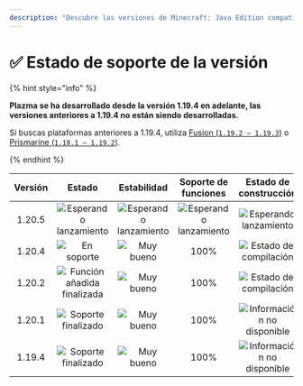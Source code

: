```yaml
---
description: "Descubre las versiones de Minecraft: Java Edition compatibles con Plazma."
---
```


# ✅ Estado de soporte de la versión

{% hint style="info" %}

**Plazma se ha desarrollado desde la versión 1.19.4 en adelante, las versiones anteriores a 1.19.4 no están siendo desarrolladas.**

Si buscas plataformas anteriores a 1.19.4, utiliza [Fusion (`1.19.2 ~ 1.19.3`)](https://github.com/RuinedTechnologyUnify/Fusion) o [Prismarine (`1.18.1 ~ 1.19.2`)](https://github.com/PrismarineTeam/Prismarine).

{% endhint %}

[wtr]: https://img.shields.io/badge/릴리스%20대기중-gray?style=for-the-badge

[atv]: https://img.shields.io/badge/지원중-éxito?style=for-the-badge

[mtn]: https://img.shields.io/badge/Función%20añadida%20finalizada-blue?style=for-the-badge

[eol]: https://img.shields.io/badge/Soporte%20finalizado-red?style=for-the-badge

[nul]: https://img.shields.io/badge/정보%20없음-gris?style=for-the-badge

[vgd]: https://img.shields.io/badge/매우%20좋음-azul?style=for-the-badge

[100]: https://img.shields.io/badge/100%25-blue?style=for-the-badge

| Versión |               Estado               |          Estabilidad          |      Soporte de funciones     |       Estado de construcción      |
| :-----: | :--------------------------------: | :---------------------------: | :---------------------------: | :-------------------------------: |
|  1.20.5 |    ![Esperando lanzamiento][wtr]   | ![Esperando lanzamiento][wtr] | ![Esperando lanzamiento][wtr] |   ![Esperando lanzamiento][wtr]   |
|  1.20.4 |         ![En soporte][atv]         |       ![Muy bueno][vgd]       |              100%             |   ![Estado de compilación][204]   |
|  1.20.2 | ![Función añadida finalizada][mtn] |       ![Muy bueno][vgd]       |              100%             |   ![Estado de compilación][202]   |
|  1.20.1 |     ![Soporte finalizado][eol]     |       ![Muy bueno][vgd]       |              100%             | ![Información no disponible][nul] |
|  1.19.4 |     ![Soporte finalizado][eol]     |       ![Muy bueno][vgd]       |              100%             | ![Información no disponible][nul] |

[204]: https://img.shields.io/github/actions/workflow/status/PlazmaMC/Plazma/release.yml?style=for-the-badge&label=%20&branch=ver/1.20.4

[202]: https://img.shields.io/github/actions/workflow/status/PlazmaMC/Plazma/release.yml?style=for-the-badge&label=%20&branch=ver/1.20.2

<!--

https://api.plazmamc.org/v1/badge/<bit>/<str>
- bit: RGB (Boolean, ...)
    - EX) 110 -> Yellow / 001 -> Blue / 000 -> Grey
    000 001 010 011 100 101 110 111

[wtr]: https://api.plazmamc.org/v1/badge/0/릴리스%20대기중

[dev]: https://api.plazmamc.org/v1/badge/1/개발중
[atv]: https://api.plazmamc.org/v1/badge/2/지원중
[mtn]: https://api.plazmamc.org/v1/badge/6/기능%20추가%20종료
[eol]: https://api.plazmamc.org/v1/badge/4/지원%20종료

[ukn]: https://api.plazmamc.org/v1/badge/0/정보%20없음
[vgd]: https://api.plazmamc.org/v1/badge/1/매우%20좋음

|  버전  |          상태          |        안정성        |       기능 지원       |       빌드 상태       |
| :----: | :-------------------: | :------------------: | :------------------: | :------------------: |
| 1.20.5 | ![릴리스 대기중][wtr]  | ![릴리스 대기중][wtr] | ![릴리스 대기중][wtr] | ![릴리스 대기중][wtr] |
| 1.20.4 |    ![지원중][atv]     |   ![매우 좋음][vgd]   |         100%         | [![빌드 상태](https://build.plazmamc.org/1.20.4/sh)](https://build.plazmamc.org/1.20.4/) |
| 1.20.2 | ![기능 추가 종료][mtn] |   ![매우 좋음][vgd]   |         100%        | [![빌드 상태](https://build.plazmamc.org/1.20.2/sh)](https://build.plazmamc.org/1.20.2/) |
| 1.20.1 |   ![지원 종료][eol]    |   ![매우 좋음][vgd]  |         100%         |   ![빌드 상태][ukn]   |
| 1.19.4 |   ![지원 종료][eol]    |   ![매우 좋음][vgd]  |         100%         |   ![빌드 상태][ukn]   |
-->
